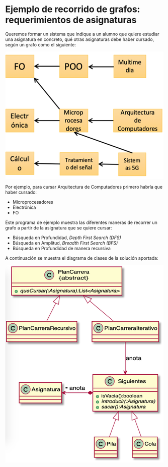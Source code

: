 # Ejemplo de recorrido de grafos: requerimientos de asignaturas

Queremos formar un sistema que indique a un alumno que quiere estudiar una asignatura
en concreto, qué otras asignaturas debe haber cursado, según un grafo como el siguiente:

![](grafo.png)

Por ejemplo, para cursar Arquitectura de Computadores primero habría que haber cursado:

* Microprocesadores
* Electrónica
* FO

Este programa de ejemplo muestra las diferentes maneras de recorrer un grafo a partir de
la asignatura que se quiere cursar:

* Búsqueda en Profundidad, _Depth First Search (DFS)_
* Búsqueda en Amplitud, _Breadth First Search (BFS)_
* Búsqueda en Profundidad de manera recursiva

A continuación se muestra el diagrama de clases de la solución aportada:

![](uml.png)